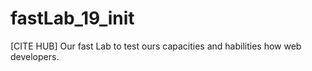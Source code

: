 # fastLab_19_init
[CITE HUB] Our fast Lab to test ours capacities and habilities how web developers.
